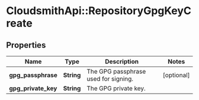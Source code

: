 # CloudsmithApi::RepositoryGpgKeyCreate

## Properties
Name | Type | Description | Notes
------------ | ------------- | ------------- | -------------
**gpg_passphrase** | **String** | The GPG passphrase used for signing. | [optional] 
**gpg_private_key** | **String** | The GPG private key. | 


